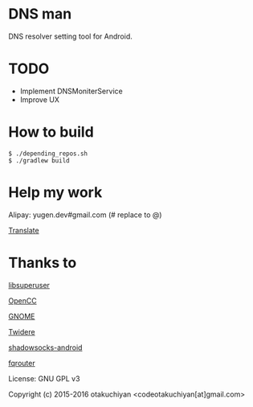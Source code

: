 # DNS man

DNS resolver setting tool for Android.

TODO
===
- Implement DNSMoniterService
- Improve UX

How to build
===

    $ ./depending_repos.sh
    $ ./gradlew build

Help my work
===

Alipay: yugen.dev#gmail.com (# replace to @)

[Translate](https://crowdin.com/project/dnsman)

Thanks to
===

[libsuperuser](https://github.com/Chainfire/libsuperuser)

[OpenCC](https://github.com/BYVoid/OpenCC)

[GNOME](https://www.gnome.org)

[Twidere](https://github.com/TwidereProject/Twidere-Android)

[shadowsocks-android](https://github.com/shadowsocks/shadowsocks-android)

[fqrouter](https://github.com/fqrouter/fqrouter)

License: GNU GPL v3

Copyright (c) 2015-2016 otakuchiyan <codeotakuchiyan[at]gmail.com>
